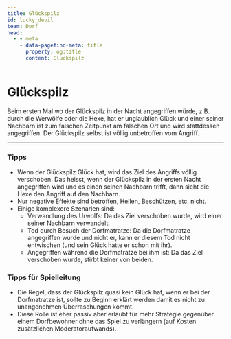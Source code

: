 ```yaml
---
title: Glückspilz
id: lucky_devil
team: Dorf
head:
  - - meta
    - data-pagefind-meta: title
      property: og:title
      content: Glückspilz
---
```


# Glückspilz <TeamBadge team="Dorf" />

Beim ersten Mal wo der Glückspilz in der Nacht angegriffen würde, z.B. durch die Werwölfe oder die Hexe, hat er unglaublich Glück und einer seiner Nachbarn ist zum falschen Zeitpunkt am falschen Ort und wird stattdessen angegriffen. Der Glückspilz selbst ist völlig unbetroffen vom Angriff.

---

### Tipps
- Wenn der Glückspilz Glück hat, wird das Ziel des Angriffs völlig verschoben. Das heisst, wenn der Glückspilz in der ersten Nacht angegriffen wird und es einen seinen Nachbarn trifft, dann sieht die Hexe den Angriff auf den Nachbarn.
- Nur negative Effekte sind betroffen, Heilen, Beschützen, etc. nicht. 
- Einige komplexere Szenarien sind: 
  - Verwandlung des Urwolfs: Da das Ziel verschoben wurde, wird einer seiner Nachbarn verwandelt.
  - Tod durch Besuch der Dorfmatratze: Da die Dorfmatratze angegriffen wurde und nicht er, kann er diesem Tod nicht entwischen (und sein Glück hatte er schon mit ihr).
  - Angegriffen während die Dorfmatratze bei ihm ist: Da das Ziel verschoben wurde, stirbt keiner von beiden.

### Tipps für Spielleitung
- Die Regel, dass der Glückspilz quasi kein Glück hat, wenn er bei der Dorfmatratze ist, sollte zu Beginn erklärt werden damit es nicht zu unangenehmen Überraschungen kommt.
- Diese Rolle ist eher passiv aber erlaubt für mehr Strategie gegenüber einem Dorfbewohner ohne das Spiel zu verlängern (auf Kosten zusätzlichen Moderatoraufwands).